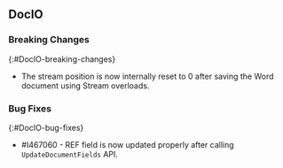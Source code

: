 ## DocIO

### Breaking Changes
{:#DocIO-breaking-changes}

* The stream position is now internally reset to 0 after saving the Word document using Stream overloads.

### Bug Fixes
{:#DocIO-bug-fixes}

* \#I467060 - REF field is now updated properly after calling `UpdateDocumentFields` API.